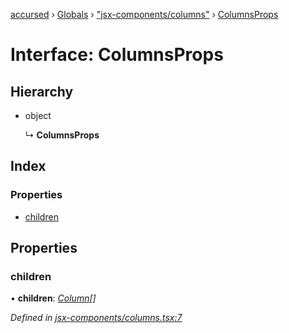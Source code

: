 [accursed](../README.md) › [Globals](../globals.md) › ["jsx-components/columns"](../modules/_jsx_components_columns_.md) › [ColumnsProps](_jsx_components_columns_.columnsprops.md)

# Interface: ColumnsProps

## Hierarchy

* object

  ↳ **ColumnsProps**

## Index

### Properties

* [children](_jsx_components_columns_.columnsprops.md#children)

## Properties

###  children

• **children**: *[Column](../classes/_jsx_components_columns_.column.md)[]*

*Defined in [jsx-components/columns.tsx:7](https://github.com/cancerberoSgx/accursed/blob/5b2518e/src/jsx-components/columns.tsx#L7)*
